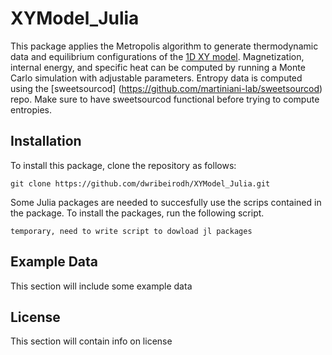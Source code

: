 # XYModel_Julia
This package applies the Metropolis algorithm to generate thermodynamic data and equilibrium configurations of the [1D XY model](https://en.wikipedia.org/wiki/Classical_XY_model). Magnetization, internal energy, and specific heat can be computed by running a Monte Carlo simulation with adjustable parameters. Entropy data is computed using the [sweetsourcod] (https://github.com/martiniani-lab/sweetsourcod) repo. Make sure to have sweetsourcod functional before trying to compute entropies.

## Installation

To install this package, clone the repository as follows:
```
git clone https://github.com/dwribeirodh/XYModel_Julia.git
```

Some Julia packages are needed to succesfully use the scrips contained in the package. To install the packages, run the following script.

```
temporary, need to write script to dowload jl packages 
```

## Example Data

This section will include some example data

## License

This section will contain info on license
